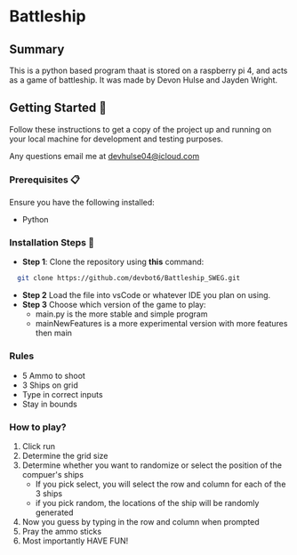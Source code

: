 # Battleship

## Summary
This is a python based program thaat is stored on a raspberry pi 4, and acts as a game of battleship. It was made by Devon Hulse and Jayden Wright.
## Getting Started 🚀

Follow these instructions to get a copy of the project up and running on your local machine for development and testing purposes.

Any questions email me at devhulse04@icloud.com

### Prerequisites 📋

Ensure you have the following installed:

- Python

### Installation Steps 💽

- **Step 1**: Clone the repository using **this** command:
```bash
  git clone https://github.com/devbot6/Battleship_SWEG.git
``` 
- **Step 2** Load the file into vsCode or whatever IDE you plan on using.
- **Step 3** Choose which version of the game to play:
  - main.py is the more stable and simple program
  - mainNewFeatures is a more experimental version with more features then main

### Rules
- 5 Ammo to shoot
- 3 Ships on grid
- Type in correct inputs
- Stay in bounds 

### How to play?
1. Click run
2. Determine the grid size
3. Determine whether you want to randomize or select the position of the compuer's ships
   - If you pick select, you will select the row and column for each of the 3 ships
   - if you pick random, the locations of the ship will be randomly generated
4. Now you guess by typing in the row and column when prompted
5. Pray the ammo sticks
6. Most importantly HAVE FUN!
